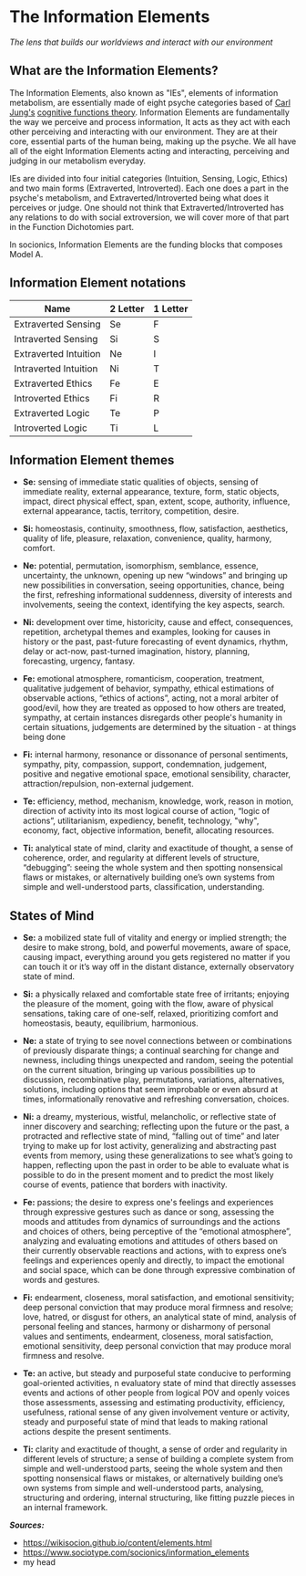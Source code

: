 # **The Information Elements**
_The lens that builds our worldviews and interact with our environment_  
  
## **What are the Information Elements?**  
The Information Elements, also known as "IEs", elements of information metabolism, are essentially made of eight psyche categories based of [Carl Jung's](https://en.wikipedia.org/wiki/Carl_Jung) [cognitive functions theory](https://en.wikipedia.org/wiki/Jungian_cognitive_functions#:~:text=In%20his%20book%2C%20he%20noted,which%20he%20called%20%22attitudes%22.). Information Elements are fundamentally the way we perceive and process information, It acts as they act with each other perceiving and interacting with our environment. They are at their core, essential parts of the human being, making up the psyche. We all have all of the eight Information Elements acting and interacting, perceiving and judging in our metabolism everyday.  

IEs are divided into four initial categories (Intuition, Sensing, Logic, Ethics) and two main forms (Extraverted, Introverted). Each one does a part in the psyche's metabolism, and Extraverted/Introverted being what does it perceives or judge. One should not think that Extraverted/Introverted has any relations to do with social extroversion, we will cover more of that part in the Function Dichotomies part.  

In socionics, Information Elements are the funding blocks that composes Model A.
  
## **Information Element notations**  

| **Name**  | **2 Letter** | **1 Letter** | 
| ----------- | --------- | --------- | 
| Extraverted Sensing  | Se  | F | 
| Intraverted Sensing  | Si  | S | 
| Extraverted Intuition  | Ne  | I | 
| Intraverted Intuition  | Ni  | T | 
| Extraverted Ethics  | Fe  | E | 
| Introverted Ethics  | Fi  | R | 
| Extraverted Logic  | Te  | P | 
| Introverted Logic  | Ti  | L |   
  
## **Information Element themes**

- **Se:** sensing of immediate static qualities of objects, sensing of immediate reality, external appearance, texture, form, static objects, impact, direct physical effect, span, extent, scope, authority, influence, external appearance, tactis, territory, competition, desire.
  
- **Si:** homeostasis, continuity, smoothness, flow, satisfaction, aesthetics, quality of life, pleasure, relaxation, convenience, quality, harmony, comfort.
  
- **Ne:** potential, permutation, isomorphism, semblance, essence, uncertainty, the unknown, opening up new “windows” and bringing up new possibilities in conversation, seeing opportunities, chance, being the first, refreshing informational suddenness, diversity of interests and involvements, seeing the context, identifying the key aspects, search.  
  
- **Ni:** development over time, historicity, cause and effect, consequences, repetition, archetypal themes and examples, looking for causes in history or the past, past-future forecasting of event dynamics, rhythm, delay or act-now, past-turned imagination, history, planning, forecasting, urgency, fantasy.
  
- **Fe:** emotional atmosphere, romanticism, cooperation, treatment, qualitative judgement of behavior, sympathy, ethical estimations of observable actions, “ethics of actions”, acting, not a moral arbiter of good/evil, how they are treated as opposed to how others are treated, sympathy, at certain instances disregards other people's humanity in certain situations, judgements are determined by the situation - at things being done
  
- **Fi:** internal harmony, resonance or dissonance of personal sentiments, sympathy, pity, compassion, support, condemnation, judgement, positive and negative emotional space, emotional sensibility, character, attraction/repulsion, non-external judgement.
  
- **Te:** efficiency, method, mechanism, knowledge, work, reason in motion, direction of activity into its most logical course of action, “logic of actions”, utilitarianism, expediency, benefit, technology, "why", economy, fact, objective information, benefit, allocating resources.
  
- **Ti:** analytical state of mind, clarity and exactitude of thought, a sense of coherence, order, and regularity at different levels of structure, “debugging”: seeing the whole system and then spotting nonsensical flaws or mistakes, or alternatively building one’s own systems from simple and well-understood parts, classification, understanding.


## **States of Mind**  

- **Se:** a mobilized state full of vitality and energy or implied strength; the desire to make strong, bold, and powerful movements, aware of space, causing impact, everything around you gets registered no matter if you can touch it or it’s way off in the distant distance,  externally observatory state of mind.
  
- **Si:** a physically relaxed and comfortable state free of irritants; enjoying the pleasure of the moment, going with the flow, aware of physical sensations, taking care of one-self, relaxed, prioritizing comfort and homeostasis, beauty, equilibrium, harmonious.
  
- **Ne:** a state of trying to see novel connections between or combinations of previously disparate things; a continual searching for change and newness, including things unexpected and random, seeing the potential on the current situation, bringing up various possibilities up to discussion, recombinative play, permutations, variations, alternatives, solutions, including options that seem improbable or even absurd at times, informationally renovative and refreshing conversation, choices.
  
- **Ni:** a dreamy, mysterious, wistful, melancholic, or reflective state of inner discovery and searching; reflecting upon the future or the past, a protracted and reflective state of mind, “falling out of time” and later trying to make up for lost activity, generalizing and abstracting past events from memory, using these generalizations to see what’s going to happen, reflecting upon the past in order to be able to evaluate what is possible to do in the present moment and to predict the most likely course of events, patience that borders with inactivity.
  
- **Fe:** passions; the desire to express one's feelings and experiences through expressive gestures such as dance or song, assessing the moods and attitudes from dynamics of surroundings and the actions and choices of others, being perceptive of the “emotional atmosphere”, analyzing and evaluating emotions and attitudes of others based on their currently observable reactions and actions, with to express one’s feelings and experiences openly and directly, to impact the emotional and social space, which can be done through expressive combination of words and gestures.
  
- **Fi:** endearment, closeness, moral satisfaction, and emotional sensitivity; deep personal conviction that may produce moral firmness and resolve; love, hatred, or disgust for others, an analytical state of mind, analysis of personal feeling and stances, harmony or disharmony of personal values and sentiments, endearment, closeness, moral satisfaction, emotional sensitivity, deep personal conviction that may produce moral firmness and resolve.
  
- **Te:** an active, but steady and purposeful state conducive to performing goal-oriented activities, n evaluatory state of mind that directly assesses events and actions of other people from logical POV and openly voices those assessments, assessing and estimating productivity, efficiency, usefulness, rational sense of any given involvement venture or activity, steady and purposeful state of mind that leads to making rational actions despite the present sentiments.
  
- **Ti:** clarity and exactitude of thought, a sense of order and regularity in different levels of structure; a sense of building a complete system from simple and well-understood parts,  seeing the whole system and then spotting nonsensical flaws or mistakes, or alternatively building one’s own systems from simple and well-understood parts, analysing, structuring and ordering, internal structuring, like fitting puzzle pieces in an internal framework.  
  
 **_Sources:_**  
- https://wikisocion.github.io/content/elements.html   
- https://www.sociotype.com/socionics/information_elements  
- my head 
